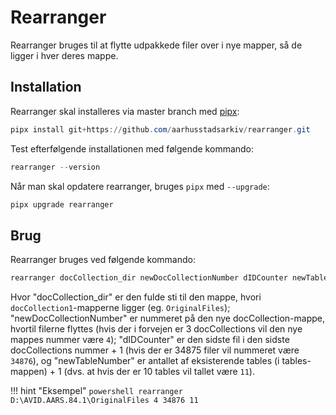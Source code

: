 # Rearranger
Rearranger bruges til at flytte udpakkede filer over i nye mapper, så de ligger i hver deres mappe.


## Installation
Rearranger skal installeres via master branch med [pipx](pipx.md):

```powershell
pipx install git+https://github.com/aarhusstadsarkiv/rearranger.git
```

Test efterfølgende installationen med følgende kommando:

```powershell
rearranger --version
```

Når man skal opdatere rearranger, bruges `pipx` med `--upgrade`:

```powershell
pipx upgrade rearranger
```

## Brug
Rearranger bruges ved følgende kommando:

```powershell
rearranger docCollection_dir newDocCollectionNumber dIDCounter newTableNumber
```
Hvor "docCollection_dir" er den fulde sti til den mappe, hvori `docCollection1`-mapperne ligger (eg. `OriginalFiles`); "newDocCollectionNumber" er nummeret på den nye docCollection-mappe, hvortil filerne flyttes (hvis der i forvejen er 3 docCollections vil den nye mappes nummer være `4`); "dIDCounter" er den sidste fil i den sidste docCollections nummer + 1 (hvis der er 34875 filer vil nummeret være `34876`), og "newTableNumber" er antallet af eksisterende tables (i tables-mappen) + 1 (dvs. at hvis der er 10 tables vil tallet være `11`).

!!! hint "Eksempel" 
    ```powershell
    rearranger D:\AVID.AARS.84.1\OriginalFiles 4 34876 11```
